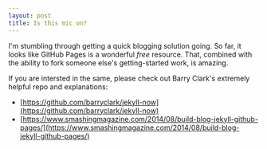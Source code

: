 ```yaml
---
layout: post
title: Is this mic on?
---
```


I'm stumbling through getting a quick blogging solution going. So far, it looks like GitHub Pages is a wonderful *free* resource. That, combined with the ability to fork someone else's getting-started work, is amazing.

If you are intersted in the same, please check out Barry Clark's extremely helpful repo and explanations:

* [https://github.com/barryclark/jekyll-now](https://github.com/barryclark/jekyll-now)
* [https://www.smashingmagazine.com/2014/08/build-blog-jekyll-github-pages/](https://www.smashingmagazine.com/2014/08/build-blog-jekyll-github-pages/)